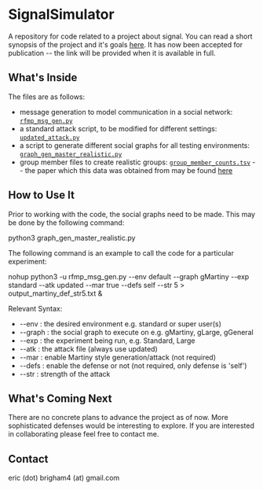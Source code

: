# SignalSimulator

A repository for code related to a project about signal. You can read a short synopsis of the project and it's goals [here](https://arxiv.org/pdf/2305.09799). It has now been accepted for publication -- the link will be provided when it is available in full. 

## What's Inside 
The files are as follows:
* message generation to model communication in a social network: [`rfmp_msg_gen.py`](https://github.com/nokoyoko/SignalSimulator/blob/main/rfmp_msg_gen.py)
* a standard attack script, to be modified for different settings: [`updated_attack.py`](https://github.com/nokoyoko/SignalSimulator/blob/main/updated_attack.py)
* a script to generate different social graphs for all testing environments: [`graph_gen_master_realistic.py`](https://github.com/nokoyoko/SignalSimulator/blob/main/graph_gen_master_realistic.py)
* group member files to create realistic groups: [`group_member_counts.tsv`](https://github.com/nokoyoko/SignalSimulator/blob/main/group_member_counts.tsv) -- the paper which this data was obtained from may be found [here](https://gvrkiran.github.io/content/whatsapp.pdf)

## How to Use It
Prior to working with the code, the social graphs need to be made. This may be done by the following command:

python3 graph_gen_master_realistic.py

The following command is an example to call the code for a particular experiment:

nohup python3 -u rfmp_msg_gen.py --env default --graph gMartiny --exp standard --atk updated --mar true --defs self --str 5 > output_martiny_def_str5.txt &

Relevant Syntax:
* --env : the desired environment e.g. standard or super user(s)
* --graph : the social graph to execute on e.g. gMartiny, gLarge, gGeneral
* --exp : the experiment being run, e.g. Standard, Large
* --atk : the attack file (always use updated)
* --mar : enable Martiny style generation/attack (not required)
* --defs : enable the defense or not (not required, only defense is 'self') 
* --str : strength of the attack


## What's Coming Next
There are no concrete plans to advance the project as of now. More sophisticated defenses would be interesting to explore. If you are interested in collaborating please feel free to contact me. 

## Contact
eric (dot) brigham4 (at) gmail.com